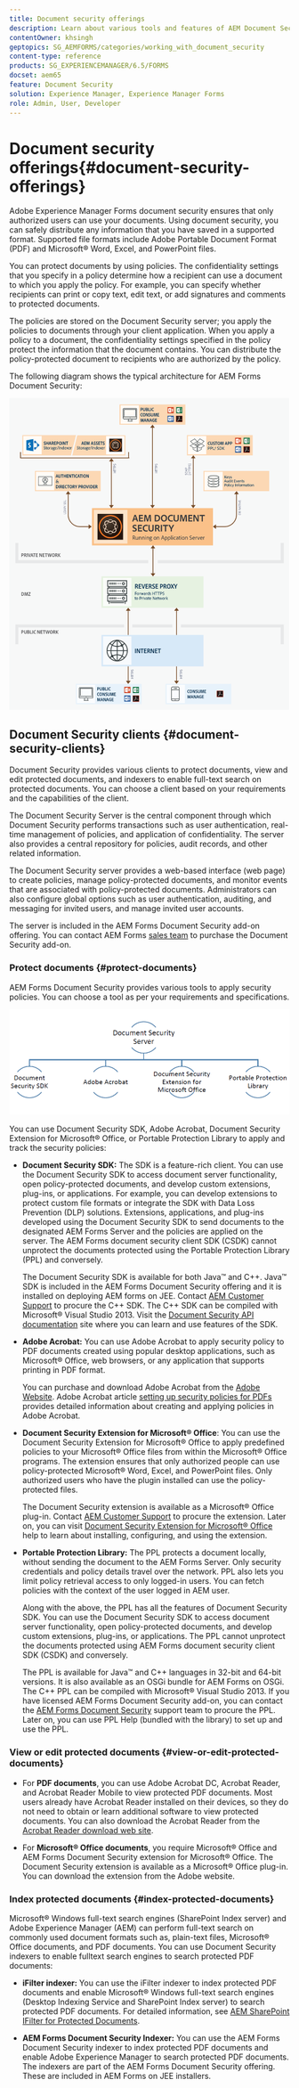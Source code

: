 ```yaml
---
title: Document security offerings
description: Learn about various tools and features of AEM Document Security.
contentOwner: khsingh
geptopics: SG_AEMFORMS/categories/working_with_document_security
content-type: reference
products: SG_EXPERIENCEMANAGER/6.5/FORMS
docset: aem65
feature: Document Security
solution: Experience Manager, Experience Manager Forms
role: Admin, User, Developer
---
```

# Document security offerings{#document-security-offerings}

Adobe Experience Manager Forms document security ensures that only authorized users can use your documents. Using document security, you can safely distribute any information that you have saved in a supported format. Supported file formats include Adobe Portable Document Format (PDF) and Microsoft&reg; Word, Excel, and PowerPoint files.

You can protect documents by using policies. The confidentiality settings that you specify in a policy determine how a recipient can use a document to which you apply the policy. For example, you can specify whether recipients can print or copy text, edit text, or add signatures and comments to protected documents.

The policies are stored on the Document Security server; you apply the policies to documents through your client application. When you apply a policy to a document, the confidentiality settings specified in the policy protect the information that the document contains. You can distribute the policy-protected document to recipients who are authorized by the policy.

The following diagram shows the typical architecture for AEM Forms Document Security:

![Document Security - Recommended architecture](do-not-localize/document_security_architecture.png) 

## Document Security clients {#document-security-clients}

Document Security provides various clients to protect documents, view and edit protected documents, and indexers to enable full-text search on protected documents. You can choose a client based on your requirements and the capabilities of the client.

The Document Security Server is the central component through which Document Security performs transactions such as user authentication, real-time management of policies, and application of confidentiality. The server also provides a central repository for policies, audit records, and other related information.

The Document Security server provides a web-based interface (web page) to create policies, manage policy-protected documents, and monitor events that are associated with policy-protected documents. Administrators can also configure global options such as user authentication, auditing, and messaging for invited users, and manage invited user accounts.

The server is included in the AEM Forms Document Security add-on offering. You can contact AEM Forms [sales team](https://business.adobe.com/request-consultation/experience-cloud.html?s_osc=70114000002JNwKAAW&s_iid=70114000002JHs3AAG) to purchase the Document Security add-on.

### Protect documents {#protect-documents}

AEM Forms Document Security provides various tools to apply security policies. You can choose a tool as per your requirements and specifications.

![document-security-offerings](assets/document-security-offerings.png)

You can use Document Security SDK, Adobe Acrobat, Document Security Extension for Microsoft&reg; Office, or Portable Protection Library to apply and track the security policies:

* **Document Security SDK:** The SDK is a feature-rich client. You can use the Document Security SDK to access document server functionality, open policy-protected documents, and develop custom extensions, plug-ins, or applications. For example, you can develop extensions to protect custom file formats or integrate the SDK with Data Loss Prevention (DLP) solutions. Extensions, applications, and plug-ins developed using the Document Security SDK to send documents to the designated AEM Forms Server and the policies are applied on the server. The AEM Forms document security client SDK (CSDK) cannot unprotect the documents protected using the Portable Protection Library (PPL) and conversely.  
  
  The Document Security SDK is available for both Java&trade; and C++. Java&trade; SDK is included in the AEM Forms Document Security offering and it is installed on deploying AEM forms on JEE. Contact [AEM Customer Support](https://experienceleague.adobe.com/?support-solution=General&support-tab=home#support) to procure the C++ SDK. The C++ SDK can be compiled with Microsoft&reg; Visual Studio 2013. Visit the [Document Security API documentation](https://help.adobe.com/en_US/livecycle/11.0/Services/WS92d06802c76abadb76c48dfe12dbeb3e281-7ff0.2.html) site where you can learn and use features of the SDK.

* **Adobe Acrobat:** You can use Adobe Acrobat to apply security policy to PDF documents created using popular desktop applications, such as Microsoft&reg; Office, web browsers, or any application that supports printing in PDF format.  
  
  You can purchase and download Adobe Acrobat from the [Adobe Website](https://www.adobe.com/acrobat/free-trial-download.html). Adobe Acrobat article [setting up security policies for PDFs](https://helpx.adobe.com/acrobat/using/setting-security-policies-pdfs.html) provides detailed information about creating and applying policies in Adobe Acrobat.

* **Document Security Extension for Microsoft&reg; Office**: You can use the Document Security Extension for Microsoft&reg; Office to apply predefined policies to your Microsoft&reg; Office files from within the Microsoft&reg; Office programs. The extension ensures that only authorized people can use policy-protected Microsoft&reg; Word, Excel, and PowerPoint files. Only authorized users who have the plugin installed can use the policy-protected files.
  
  The Document Security extension is available as a Microsoft&reg; Office plug-in. Contact [AEM Customer Support](https://helpx.adobe.com/ca/marketing-cloud/contact-support.html) to procure the extension. Later on, you can visit [Document Security Extension for Microsoft&reg; Office](https://experienceleague.adobe.com/docs/experience-manager-document-security/using/download-installer.html?lang=en) help to learn about installing, configuring, and using the extension.

* **Portable Protection Library:** The PPL protects a document locally, without sending the document to the AEM Forms Server. Only security credentials and policy details travel over the network. PPL also lets you limit policy retrieval access to only logged-in users. You can fetch policies with the context of the user logged in AEM user.  
  
  Along with the above, the PPL has all the features of Document Security SDK. You can use the Document Security SDK to access document server functionality, open policy-protected documents, and develop custom extensions, plug-ins, or applications. The PPL cannot unprotect the documents protected using AEM Forms document security client SDK (CSDK) and conversely.  
  
  The PPL is available for Java&trade; and C++ languages in 32-bit and 64-bit versions. It is also available as an OSGi bundle for AEM Forms on OSGi. The C++ PPL can be compiled with Microsoft&reg; Visual Studio 2013. If you have licensed AEM Forms Document Security add-on, you can contact the [AEM Forms Document Security](https://experienceleague.adobe.com/?support-solution=General&support-tab=home#support) support team to procure the PPL. Later on, you can use PPL Help (bundled with the library) to set up and use the PPL.

### View or edit protected documents {#view-or-edit-protected-documents}

* For **PDF documents**, you can use Adobe Acrobat DC, Acrobat Reader, and Acrobat Reader Mobile to view protected PDF documents. Most users already have Acrobat Reader installed on their devices, so they do not need to obtain or learn additional software to view protected documents. You can also download the Acrobat Reader from the [Acrobat Reader download web site](https://get.adobe.com/reader/).

* For **Microsoft&reg; Office documents**, you require Microsoft&reg; Office and AEM Forms Document Security extension for Microsoft&reg; Office. The Document Security extension is available as a Microsoft&reg; Office plug-in. You can download the extension from the Adobe website.

### Index protected documents {#index-protected-documents}

Microsoft&reg; Windows full-text search engines (SharePoint Index server) and Adobe Experience Manager (AEM) can perform full-text search on commonly used document formats such as, plain-text files, Microsoft&reg; Office documents, and PDF documents. You can use Document Security indexers to enable fulltext search engines to search protected PDF documents:

* **iFilter indexer:** You can use the iFilter indexer to index protected PDF documents and enable Microsoft&reg; Windows full-text search engines (Desktop Indexing Service and SharePoint Index server) to search protected PDF documents. For detailed information, see [AEM SharePoint IFilter for Protected Documents](assets/sharepoint-ifilter-doc-security.pdf).  

* **AEM Forms Document Security Indexer:** You can use the AEM Forms Document Security indexer to index protected PDF documents and enable Adobe Experience Manager to search protected PDF documents. The indexers are part of the AEM Forms Document Security offering. These are included in AEM Forms on JEE installers.
